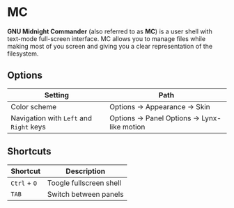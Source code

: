 # MC

**GNU Midnight Commander** (also referred to as **MC**) is a user shell with
text-mode full-screen interface. MC allows you to manage files while making most of
you screen and giving you a clear representation of the filesystem.

## Options

| Setting                                 | Path                                       |
| --------------------------------------- | ------------------------------------------ |
| Color scheme                            | Options → Appearance → Skin                |
| Navigation with `Left` and `Right` keys | Options → Panel Options → Lynx-like motion |

## Shortcuts

| Shortcut     | Description             |
| ------------ | ----------------------- |
| `Ctrl` + `O` | Toogle fullscreen shell |
| `TAB`        | Switch between panels   |
